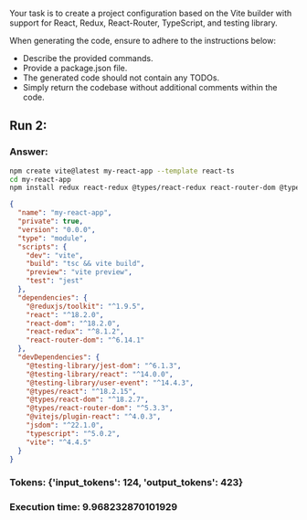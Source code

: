 Your task is to create a project configuration based on the Vite builder with support for React, Redux, React-Router, TypeScript, and testing library.

When generating the code, ensure to adhere to the instructions below:
- Describe the provided commands.
- Provide a package.json file.
- The generated code should not contain any TODOs.
- Simply return the codebase without additional comments within the code.

## Run 2:
### Answer:
```bash
npm create vite@latest my-react-app --template react-ts
cd my-react-app
npm install redux react-redux @types/react-redux react-router-dom @types/react-router-dom @testing-library/react @testing-library/jest-dom @testing-library/user-event jsdom
```

```json
{
  "name": "my-react-app",
  "private": true,
  "version": "0.0.0",
  "type": "module",
  "scripts": {
    "dev": "vite",
    "build": "tsc && vite build",
    "preview": "vite preview",
    "test": "jest"
  },
  "dependencies": {
    "@reduxjs/toolkit": "^1.9.5",
    "react": "^18.2.0",
    "react-dom": "^18.2.0",
    "react-redux": "^8.1.2",
    "react-router-dom": "^6.14.1"
  },
  "devDependencies": {
    "@testing-library/jest-dom": "^6.1.3",
    "@testing-library/react": "^14.0.0",
    "@testing-library/user-event": "^14.4.3",
    "@types/react": "^18.2.15",
    "@types/react-dom": "^18.2.7",
    "@types/react-router-dom": "^5.3.3",
    "@vitejs/plugin-react": "^4.0.3",
    "jsdom": "^22.1.0",
    "typescript": "^5.0.2",
    "vite": "^4.4.5"
  }
}

```

### Tokens: {'input_tokens': 124, 'output_tokens': 423}
### Execution time: 9.968232870101929
